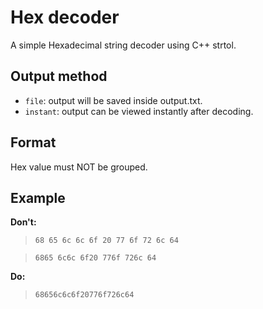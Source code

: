 # Hex decoder
A simple Hexadecimal string decoder using C++ strtol.

## Output method
- `file`: output will be saved inside output.txt.
- `instant`: output can be viewed instantly after decoding.

## Format
Hex value must NOT be grouped.

## Example
**Don't:**
> `68 65 6c 6c 6f 20 77 6f 72 6c 64`

> `6865 6c6c 6f20 776f 726c 64`

**Do:**
> `68656c6c6f20776f726c64`
